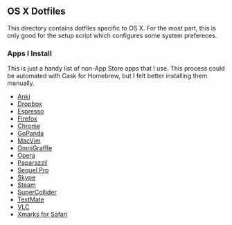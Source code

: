 ## OS X Dotfiles

This directory contains dotfiles specific to OS X. For the most part, this is only good for the setup script which configures some system prefereces.

### Apps I Install
This is just a handy list of non-App Store apps that I use. This process could be automated with Cask for Homebrew, but I felt better installing them manually.

- [Anki](http://ankisrs.net/)
- [Dropbox](https://www.dropbox.com/install?os=mac)
- [Espresso](http://www.macrabbit.com/espresso/)
- [Firefox](https://www.mozilla.org/en-US/firefox/new/)
- [Chrome](https://www.google.com/chrome/browser/desktop/)
- [GoPanda](http://pandanet-igs.com/communities/gopanda2)
- [MacVim](https://github.com/b4winckler/macvim/releases)
- [OmniGraffle](https://www.omnigroup.com/omnigraffle)
- [Opera](http://www.opera.com/computer/mac)
- [Paparazzi!](https://derailer.org/paparazzi/downloads)
- [Sequel Pro](http://www.sequelpro.com/download)
- [Skype](http://www.skype.com/en/download-skype/skype-for-computer/)
- [Steam](http://store.steampowered.com/about/)
- [SuperCollider](http://supercollider.sourceforge.net/downloads/)
- [TextMate](http://macromates.com/download)
- [VLC](http://www.videolan.org/vlc/download-macosx.html)
- [Xmarks for Safari](http://download.xmarks.com/download/macosx_10_6)
